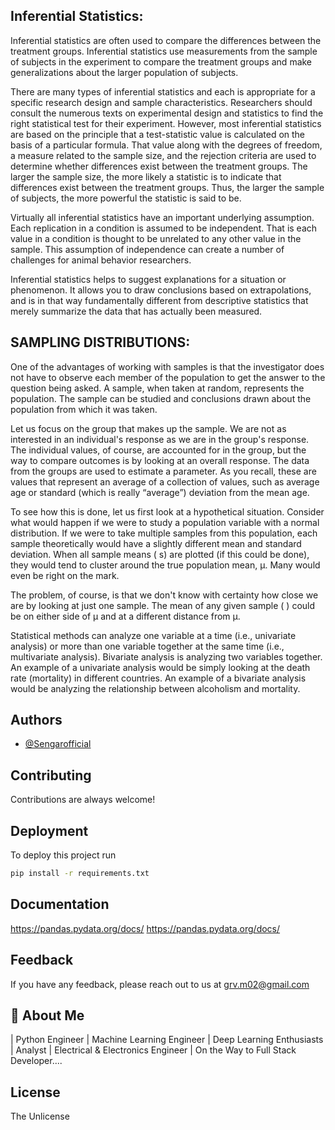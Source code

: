 ## Inferential Statistics:

Inferential statistics are often used to compare the differences between the treatment groups. Inferential statistics use measurements from the sample of subjects in the experiment to compare the treatment groups and make generalizations about the larger population of subjects.

There are many types of inferential statistics and each is appropriate for a specific research design and sample characteristics. Researchers should consult the numerous texts on experimental design and statistics to find the right statistical test for their experiment. However, most inferential statistics are based on the principle that a test-statistic value is calculated on the basis of a particular formula. That value along with the degrees of freedom, a measure related to the sample size, and the rejection criteria are used to determine whether differences exist between the treatment groups. The larger the sample size, the more likely a statistic is to indicate that differences exist between the treatment groups. Thus, the larger the sample of subjects, the more powerful the statistic is said to be.

Virtually all inferential statistics have an important underlying assumption. Each replication in a condition is assumed to be independent. That is each value in a condition is thought to be unrelated to any other value in the sample. This assumption of independence can create a number of challenges for animal behavior researchers.

Inferential statistics helps to suggest explanations for a situation or phenomenon. It allows you to draw conclusions based on extrapolations, and is in that way fundamentally different from descriptive statistics that merely summarize the data that has actually been measured.

## SAMPLING DISTRIBUTIONS:

One of the advantages of working with samples is that the investigator does not have to observe each member of the population to get the answer to the question being asked. A sample, when taken at random, represents the population. The sample can be studied and conclusions drawn about the population from which it was taken.

Let us focus on the group that makes up the sample. We are not as interested in an individual's response as we are in the group's response. The individual values, of course, are accounted for in the group, but the way to compare outcomes is by looking at an overall response. The data from the groups are used to estimate a parameter. As you recall, these are values that represent an average of a collection of values, such as average age or standard (which is really “average”) deviation from the mean age.

To see how this is done, let us first look at a hypothetical situation. Consider what would happen if we were to study a population variable with a normal distribution.
If we were to take multiple samples from this population, each sample theoretically would have a slightly different mean and standard deviation. When all sample means (
s) are plotted (if this could be done), they would tend to cluster around the true population mean, μ. Many would even be right on the mark.

The problem, of course, is that we don't know with certainty how close we are by looking at just one sample. The mean of any given sample (
) could be on either side of μ and at a different distance from μ.

Statistical methods can analyze one variable at a time (i.e., univariate analysis) or more than one variable together at the same time (i.e., multivariate analysis). Bivariate analysis is analyzing two variables together. An example of a univariate analysis would be simply looking at the death rate (mortality) in different countries. An example of a bivariate analysis would be analyzing the relationship between alcoholism and mortality.

## Authors

- [@Sengarofficial](https://www.github.com/Sengarofficial)


## Contributing

Contributions are always welcome!


## Deployment

To deploy this project run

```bash
pip install -r requirements.txt
```


## Documentation

https://pandas.pydata.org/docs/
https://pandas.pydata.org/docs/

## Feedback

If you have any feedback, please reach out to us at grv.m02@gmail.com


## 🚀 About Me
| Python Engineer | Machine Learning Engineer | Deep Learning Enthusiasts | Analyst | Electrical & Electronics Engineer | On the Way to Full Stack Developer....



## License 

The Unlicense 




